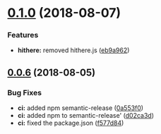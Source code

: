 # [0.1.0](https://github.com/tysonwolker/runway/compare/v0.0.6...v0.1.0) (2018-08-07)


### Features

* **hithere:** removed hithere.js ([eb9a962](https://github.com/tysonwolker/runway/commit/eb9a962))

## [0.0.6](https://github.com/tysonwolker/runway/compare/v0.0.5...v0.0.6) (2018-08-05)


### Bug Fixes

* **ci:** added npm semantic-release ([0a553f0](https://github.com/tysonwolker/runway/commit/0a553f0))
* **ci:** added npm to semantic-release' ([d02ca3d](https://github.com/tysonwolker/runway/commit/d02ca3d))
* **ci:** fixed the package.json ([f577d84](https://github.com/tysonwolker/runway/commit/f577d84))
